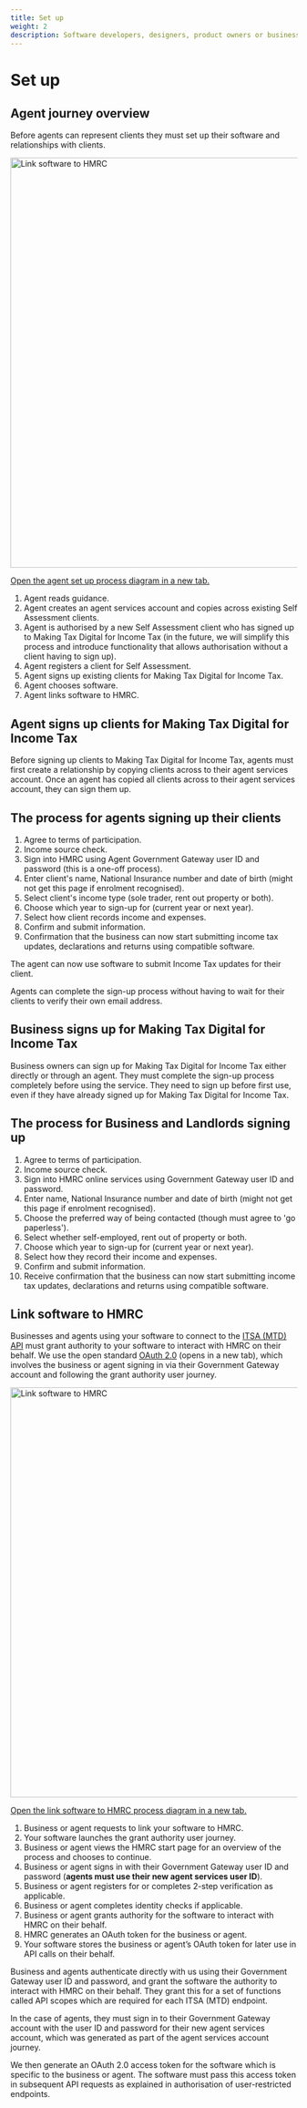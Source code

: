 ```yaml
---
title: Set up
weight: 2
description: Software developers, designers, product owners or business analysts. Integrate your software with the Income Tax API for Making Tax Digital.
---
```


# Set up

## Agent journey overview

Before agents can represent clients they must set up their software and relationships with clients.

<a href="figures/agent-journey-overview.svg" target="blank"><img src="figures/agent-journey-overview.svg" alt="Link software to HMRC" style="width:720px;" /></a>

[Open the agent set up process diagram in a new tab.](https://developer.service.hmrc.gov.uk/guides/vat-mtd-end-to-end-service-guide/documentation/figures/agent-journey-overview.svg)

1. Agent reads guidance.
2. Agent creates an agent services account and copies across existing Self Assessment clients.
3. Agent is authorised by a new Self Assessment client who has signed up to Making Tax Digital for Income Tax (in the future, we will simplify this process and introduce functionality that allows authorisation without a client having to sign up).
4. Agent registers a client for Self Assessment.
5. Agent signs up existing clients for Making Tax Digital for Income Tax.
6. Agent chooses software.
7. Agent links software to HMRC.

## Agent signs up clients for Making Tax Digital for Income Tax

Before signing up clients to Making Tax Digital for Income Tax, agents must first create a relationship by copying clients across to their agent services account.
Once an agent has copied all clients across to their agent services account, they can sign them up.

## The process for agents signing up their clients

1. Agree to terms of participation.
2. Income source check.
3. Sign into HMRC using Agent Government Gateway user ID and password (this is a one-off process).
4. Enter client's name, National Insurance number and date of birth (might not get this page if enrolment recognised).
5. Select client's income type (sole trader, rent out property or both).
6. Choose which year to sign-up for (current year or next year).
7. Select how client records income and expenses.
8. Confirm and submit information.
9. Confirmation that the business can now start submitting income tax updates, declarations and returns using compatible software.

The agent can now use software to submit Income Tax updates for their client.

Agents can complete the sign-up process without having to wait for their clients to verify their own email address.

## Business signs up for Making Tax Digital for Income Tax

Business owners can sign up for Making Tax Digital for Income Tax either directly or through an agent. They must complete the sign-up process completely before using the service. They need to sign up before first use, even if they have already signed up for Making Tax Digital for Income Tax.


## The process for Business and Landlords signing up

1. Agree to terms of participation.
2. Income source check.
3. Sign into HMRC online services using Government Gateway user ID and password.
4. Enter name, National Insurance number and date of birth (might not get this page if enrolment recognised).
5. Choose the preferred way of being contacted (though must agree to 'go paperless').
6. Select whether self-employed, rent out of property or both.
7. Choose which year to sign-up for (current year or next year).
8. Select how they record their income and expenses.
9. Confirm and submit information.
10. Receive confirmation that the business can now start submitting income tax updates, declarations and returns using compatible software.

## Link software to HMRC

Businesses and agents using your software to connect to the [ITSA (MTD) API](https://developer.service.hmrc.gov.uk/api-documentation/docs/api/service/self-assessment-api/2.0) must grant authority to your software to interact with HMRC on their behalf. We use the open standard [OAuth 2.0](https://oauth.net/2/) (opens in a new tab), which involves the business or agent signing in via their Government Gateway account and following the grant authority user journey.
 
<a href="figures/link-software-to-hmrc.svg" target="blank"><img src="figures/link-software-to-hmrc.svg" alt="Link software to HMRC" style="width:720px;" /></a>

[Open the link software to HMRC process diagram in a new tab.](https://developer.service.hmrc.gov.uk/guides/vat-mtd-end-to-end-service-guide/documentation/figures/link-software-to-hmrc.svg)

1.	Business or agent requests to link your software to HMRC.
2.	Your software launches the grant authority user journey.
3.	Business or agent views the HMRC start page for an overview of the process and chooses to continue.
4.	Business or agent signs in with their Government Gateway user ID and password (**agents must use their new agent services user ID**).
5.	Business or agent registers for or completes 2-step verification as applicable.
6.	Business or agent completes identity checks if applicable.
7.	Business or agent grants authority for the software to interact with HMRC on their behalf.
8.	HMRC generates an OAuth token for the business or agent.
9.	Your software stores the business or agent’s OAuth token for later use in API calls on their behalf.

Business and agents authenticate directly with us using their Government Gateway user ID and password, and grant the software the authority to interact with HMRC on their behalf. They grant this for a set of functions called API scopes which are required for each ITSA (MTD) endpoint.

In the case of agents, they must sign in to their Government Gateway account with the user ID and password for their new agent services account, which was generated as part of the agent services account journey.

We then generate an OAuth 2.0 access token for the software which is specific to the business or agent. The software must pass this access token in subsequent API requests as explained in authorisation of user-restricted endpoints.
